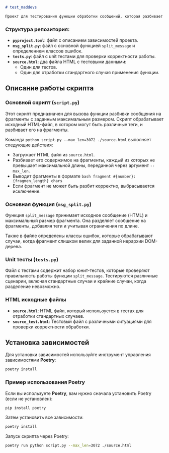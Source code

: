 ```markdown
# test_maddevs

Проект для тестирования функции обработки сообщений, которая разбивает текст на фрагменты с учетом максимальной длины одного фрагмента.
```

### Структура репозитория:

- **`pyproject.toml`**: файл с описанием зависимостей проекта.
- **`msg_split.py`**: файл с основной функцией `split_message` и определением классов ошибок.
- **`tests.py`**: файл с unit тестами для проверки корректности работы.
- **`source.html`**: два файла HTML с тестовыми данными:
  - Один для тестов.
  - Один для отработки стандартного случая применения функции.

## Описание работы скрипта

### Основной скрипт (`script.py`)

Этот скрипт предназначен для вызова функции разбивки сообщения на фрагменты с заданным максимальным размером. Скрипт обрабатывает исходный HTML-файл, в котором могут быть различные теги, и разбивает его на фрагменты.

Команда `python script.py --max_len=3072 ./source.html` выполняет следующие действия:

- Загружает HTML файл из `source.html`.
- Разбивает его содержимое на фрагменты, каждый из которых не превышает максимальной длины, переданной через аргумент `--max_len`.
- Выводит фрагменты в формате ```bash fragment #{number}: {fragmen_length} chars```
- Если фрагмент не может быть разбит корректно, выбрасывается исключение.

### Основная функция (`msg_split.py`)

Функция `split_message` принимает исходное сообщение (HTML) и максимальный размер фрагмента. Она разделяет сообщение на фрагменты, добавляя теги и учитывая ограничения по длине.

Также в файле определены классы ошибок, которые обрабатывают случаи, когда фрагмент слишком велик для заданной иерархии DOM-дерева.

### Unit тесты (`tests.py`)

Файл с тестами содержит набор юнит-тестов, которые проверяют правильность работы функции `split_message`. Тестируются различные сценарии, включая стандартные случаи и крайние случаи, когда разделение невозможно.

### HTML исходные файлы

- **`source.html`**: HTML файл, который используется в тестах для отработки стандартных случаев.
- **`source_test.html`**: Тестовый файл с различными ситуациями для проверки корректности обработки.

## Установка зависимостей

Для установки зависимостей используйте инструмент управления зависимостями **Poetry**:

```bash
poetry install
```

### Пример использования Poetry

Если вы используете **Poetry**, вам нужно сначала установить Poetry (если не установлен):

```bash
pip install poetry
```

Затем установить все зависимости:

```bash
poetry install
```

Запуск скрипта через Poetry:

```bash
poetry run python script.py --max_len=3072 ./source.html
```
